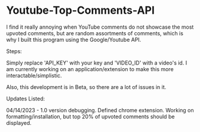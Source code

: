 # Youtube-Top-Comments-API

I find it really annoying when YouTube comments do not showcase the most upvoted comments, but are random assortments of comments, which is why I built this program using the Google/Youtube API. 

Steps:

Simply replace 'API_KEY' with your key and 'VIDEO_ID' with a video's id. I am currently working on an application/extension to make this more interactable/simplistic. 

Also, this development is in Beta, so there are a lot of issues in it. 



Updates Listed:

04/14/2023 - 1.0 version debugging. Defined chrome extension. Working on formatting/installation, but top 20% of upvoted comments should be displayed. 
